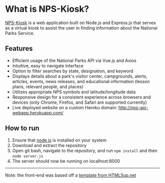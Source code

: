 # What is NPS-Kiosk? 
[NPS-Kiosk](http://nps-api-webapp.herokuapp.com/) is a web application built on Node.js and Express.js that serves as a virtual kiosk to assist the user in finding information about the National Parks Service.

## Features
* Efficient usage of the National Parks API via Vue.js and Axios 
* Intuitive, easy to navigate interface
* Option to filter searches by state, designation, and keyword
* Displays details about a park's visitor center, campgrounds, alerts, articles, events, news releases, and educational information (lesson plans, relevant people, and places)
* Utilizes appropriate NPS symbols and latitude/longitude data
* Responsive design for a consistent experience across browsers and devices (only Chrome, Firefox, and Safari are supported currently)
* Live deployed website on a custom Heroku domain: <http://nps-api-webapp.herokuapp.com/>

## How to run
1. Ensure that [node js](https://nodejs.org/en/) is installed on your system
2. Download and extract the repository
3. Open git bash, navigate to the repository, and run `npm install` and then `node server.js`
4. The server should now be running on localhost:8000
---

Note: the front-end was based off a [template from HTML5up.net](https://html5up.net/story)

